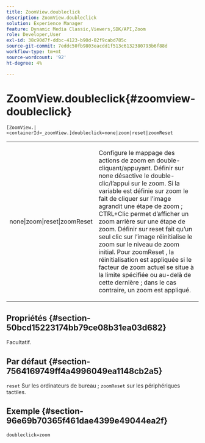 ```yaml
---
title: ZoomView.doubleclick
description: ZoomView.doubleclick
solution: Experience Manager
feature: Dynamic Media Classic,Viewers,SDK/API,Zoom
role: Developer,User
exl-id: 38c90d7f-ddbc-4123-b90d-02f9cabd785c
source-git-commit: 7eddc50fb9803eacdd1f513c6132380793b6f88d
workflow-type: tm+mt
source-wordcount: '92'
ht-degree: 4%

---
```


# ZoomView.doubleclick{#zoomview-doubleclick}

`[ZoomView.|<containerId>_zoomView.]doubleclick=none|zoom|reset|zoomReset`

<table id="table_E314540D347D47699C04EB80D20C0721"> 
 <tbody> 
  <tr> 
   <td colname="col1"> <p> <span class="codeph"> none|zoom|reset|zoomReset </span> </p> </td> 
   <td colname="col2"> <p> Configure le mappage des actions de zoom en double-cliquant/appuyant. Définir sur <span class="codeph"> none </span> désactive le double-clic/l’appui sur le zoom. Si la variable est définie sur <span class="codeph"> zoom </span> le fait de cliquer sur l’image agrandit une étape de zoom ; CTRL+Clic permet d’afficher un zoom arrière sur une étape de zoom. Définir sur <span class="codeph"> reset </span> fait qu’un seul clic sur l’image réinitialise le zoom sur le niveau de zoom initial. Pour <span class="codeph"> zoomReset </span>, la réinitialisation est appliquée si le facteur de zoom actuel se situe à la limite spécifiée ou au-delà de cette dernière ; dans le cas contraire, un zoom est appliqué. </p> </td> 
  </tr> 
 </tbody> 
</table>

## Propriétés {#section-50bcd15223174bb79ce08b31ea03d682}

Facultatif.

## Par défaut {#section-7564169749ff4a4996049ea1148cb2a5}

`reset` Sur les ordinateurs de bureau ; `zoomReset` sur les périphériques tactiles.

## Exemple {#section-96e69b70365f461dae4399e49044ea2f}

`doubleclick=zoom`
